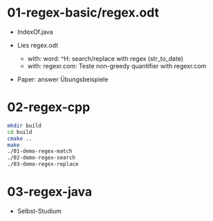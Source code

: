 # 01-regex-basic/regex.odt

- IndexOf.java

- Lies regex.odt
  - with: word: ^H: search/replace with regex (str_to_date)
  - with: regexr.com: Teste non-greedy quantifier with regexr.com

- Paper: answer Übungsbeispiele

# 02-regex-cpp

~~~ bash
mkdir build
cd build
cmake ..
make
./01-demo-regex-match
./02-demo-regex-search
./03-demo-regex-replace
~~~

# 03-regex-java

- Selbst-Studium
